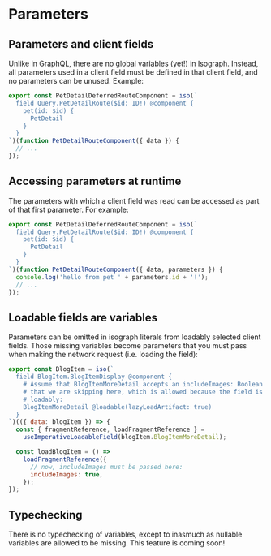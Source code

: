# Parameters

## Parameters and client fields

Unlike in GraphQL, there are no global variables (yet!) in Isograph. Instead, all parameters used in a client field must be defined in that client field, and no parameters can be unused. Example:

```jsx
export const PetDetailDeferredRouteComponent = iso(`
  field Query.PetDetailRoute($id: ID!) @component {
    pet(id: $id) {
      PetDetail
    }
  }
`)(function PetDetailRouteComponent({ data }) {
  // ...
});
```

## Accessing parameters at runtime

The parameters with which a client field was read can be accessed as part of that first parameter. For example:

```jsx
export const PetDetailDeferredRouteComponent = iso(`
  field Query.PetDetailRoute($id: ID!) @component {
    pet(id: $id) {
      PetDetail
    }
  }
`)(function PetDetailRouteComponent({ data, parameters }) {
  console.log('hello from pet ' + parameters.id + '!');
  // ...
});
```

## Loadable fields are variables

Parameters can be omitted in isograph literals from loadably selected client fields. Those missing variables become parameters that you must pass when making the network request (i.e. loading the field):

```jsx
export const BlogItem = iso(`
  field BlogItem.BlogItemDisplay @component {
    # Assume that BlogItemMoreDetail accepts an includeImages: Boolean! parameter
    # that we are skipping here, which is allowed because the field is selected
    # loadably:
    BlogItemMoreDetail @loadable(lazyLoadArtifact: true)
  }
`)(({ data: blogItem }) => {
  const { fragmentReference, loadFragmentReference } =
    useImperativeLoadableField(blogItem.BlogItemMoreDetail);

  const loadBlogItem = () =>
    loadFragmentReference({
      // now, includeImages must be passed here:
      includeImages: true,
    });
});
```

## Typechecking

There is no typechecking of variables, except to inasmuch as nullable variables are allowed to be missing. This feature is coming soon!
